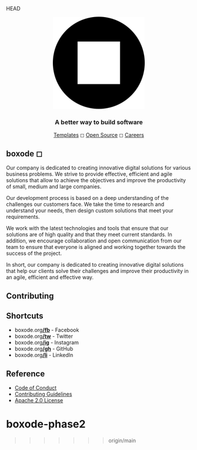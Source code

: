 HEAD
<div align="center">
	<img height="250em" src="https://raw.githubusercontent.com/boxode/boxode/main/public/boxode_circle_logo.png" alt="boxode" />
	<h3>A better way to build software</h3>
	<a href="https://boxode.org/templates">Templates</a> ◻ <a href="https://boxode.org/oss">Open Source</a> ◻ <a href="https://boxode.org/careers">Careers</a>
</div>

## boxode ◻ 

Our company is dedicated to creating innovative digital solutions for various business problems. We strive to provide effective, efficient and agile solutions that allow to achieve the objectives and improve the productivity of small, medium and large companies.

Our development process is based on a deep understanding of the challenges our customers face. We take the time to research and understand your needs, then design custom solutions that meet your requirements.

We work with the latest technologies and tools that ensure that our solutions are of high quality and that they meet current standards. In addition, we encourage collaboration and open communication from our team to ensure that everyone is aligned and working together towards the success of the project.

In short, our company is dedicated to creating innovative digital solutions that help our clients solve their challenges and improve their productivity in an agile, efficient and effective way.

## Contributing


## Shortcuts

- boxode.org[**/fb**](https://boxode.org/fb) - Facebook
- boxode.org[**/tw**](https://boxode.org/tw) - Twitter
- boxode.org[**/ig**](https://boxode.org/ig) - Instagram
- boxode.org[**/gh**](https://boxode.org/gh) - GitHub
- boxode.org[**/li**](https://boxode.org/li) - LinkedIn

## Reference
- <a href="https://github.com/boxode/.github/blob/main/CODE_OF_CONDUCT_EN.md">Code of Conduct</a>
- <a href="">Contributing Guidelines</a>
- <a href="https://github.com/boxode/boxode/blob/main/LICENSE">Apache 2.0 License</a>

# boxode-phase2
>>>>>>> origin/main
